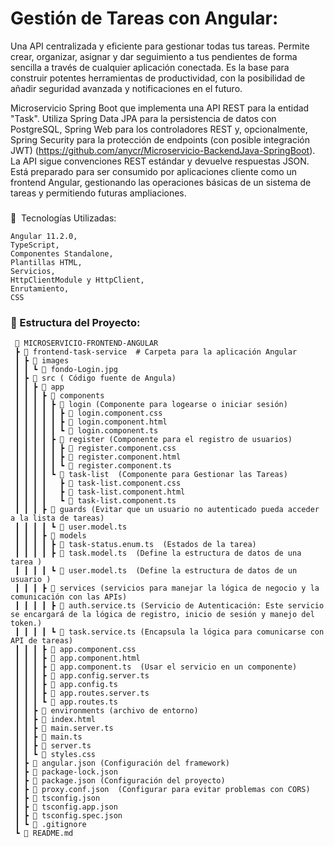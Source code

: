 # Gestión de Tareas con Angular:
Una API centralizada y eficiente para gestionar todas tus tareas. Permite crear, organizar, asignar y dar seguimiento a tus pendientes de forma sencilla a través de cualquier aplicación conectada. Es la base para construir potentes herramientas de productividad, con la posibilidad de añadir seguridad avanzada y notificaciones en el futuro.

Microservicio Spring Boot que implementa una API REST para la entidad "Task". Utiliza Spring Data JPA para la persistencia de datos con PostgreSQL, Spring Web para los controladores REST y, opcionalmente, Spring Security para la protección de endpoints (con posible integración JWT) (https://github.com/anycr/Microservicio-BackendJava-SpringBoot). La API sigue convenciones REST estándar y devuelve respuestas JSON. Está preparado para ser consumido por aplicaciones cliente como un frontend Angular, gestionando las operaciones básicas de un sistema de tareas y permitiendo futuras ampliaciones.
### 

📌 ️ Tecnologías Utilizadas:
```
Angular 11.2.0,
TypeScript,
Componentes Standalone,
Plantillas HTML,
Servicios,
HttpClientModule y HttpClient,
Enrutamiento,
CSS
```

### 📌 Estructura del Proyecto:
```
 📂 MICROSERVICIO-FRONTEND-ANGULAR
 ┣ 📂 frontend-task-service  # Carpeta para la aplicación Angular
 ┃ ┣ 📂 images
 ┃ ┃ ┗ 📄 fondo-Login.jpg
 ┃ ┣ 📂 src ( Código fuente de Angula)
 ┃ ┃ ┣ 📂 app
 ┃ ┃ ┃ ┣ 📂 components 
 ┃ ┃ ┃ ┃ ┣ 📂 login (Componente para logearse o iniciar sesión)
 ┃ ┃ ┃ ┃ ┃ ┣ 📄 login.component.css 
 ┃ ┃ ┃ ┃ ┃ ┣ 📄 login.component.html  
 ┃ ┃ ┃ ┃ ┃ ┗ 📄 login.component.ts  
 ┃ ┃ ┃ ┃ ┣ 📂 register (Componente para el registro de usuarios)
 ┃ ┃ ┃ ┃ ┃ ┣ 📄 register.component.css 
 ┃ ┃ ┃ ┃ ┃ ┣ 📄 register.component.html 
 ┃ ┃ ┃ ┃ ┃ ┗ 📄 register.component.ts 
 ┃ ┃ ┃ ┃ ┗ 📂 task-list  (Componente para Gestionar las Tareas)
 ┃ ┃ ┃ ┃   ┣ 📄 task-list.component.css 
 ┃ ┃ ┃ ┃   ┣ 📄 task-list.component.html 
 ┃ ┃ ┃ ┃   ┗ 📄 task-list.component.ts   
 ┃ ┃ ┃ ┣ 📂 guards (Evitar que un usuario no autenticado pueda acceder a la lista de tareas)
 ┃ ┃ ┃ ┃ ┗ 📄 user.model.ts  
 ┃ ┃ ┃ ┣ 📂 models 
 ┃ ┃ ┃ ┃ ┣ 📄 task-status.enum.ts  (Estados de la tarea)
 ┃ ┃ ┃ ┃ ┣ 📄 task.model.ts  (Define la estructura de datos de una tarea )
 ┃ ┃ ┃ ┃ ┗ 📄 user.model.ts  (Define la estructura de datos de un usuario )
 ┃ ┃ ┃ ┣ 📂 services (servicios para manejar la lógica de negocio y la comunicación con las APIs)
 ┃ ┃ ┃ ┃ ┣ 📄 auth.service.ts (Servicio de Autenticación: Este servicio se encargará de la lógica de registro, inicio de sesión y manejo del token.)
 ┃ ┃ ┃ ┃ ┗ 📄 task.service.ts (Encapsula la lógica para comunicarse con API de tareas)
 ┃ ┃ ┃ ┣ 📄 app.component.css
 ┃ ┃ ┃ ┣ 📄 app.component.html 
 ┃ ┃ ┃ ┣ 📄 app.component.ts  (Usar el servicio en un componente)
 ┃ ┃ ┃ ┣ 📄 app.config.server.ts 
 ┃ ┃ ┃ ┣ 📄 app.config.ts 
 ┃ ┃ ┃ ┣ 📄 app.routes.server.ts 
 ┃ ┃ ┃ ┗ 📄 app.routes.ts  
 ┃ ┃ ┣ 📂 environments (archivo de entorno)
 ┃ ┃ ┣ 📄 index.html  
 ┃ ┃ ┣ 📄 main.server.ts 
 ┃ ┃ ┣ 📄 main.ts 
 ┃ ┃ ┣ 📄 server.ts
 ┃ ┃ ┗ 📄 styles.css
 ┃ ┣ 📄 angular.json (Configuración del framework)
 ┃ ┣ 📄 package-lock.json
 ┃ ┣ 📄 package.json (Configuración del proyecto)
 ┃ ┣ 📄 proxy.conf.json  (Configurar para evitar problemas con CORS)
 ┃ ┣ 📄 tsconfig.json
 ┃ ┣ 📄 tsconfig.app.json
 ┃ ┣ 📄 tsconfig.spec.json 
 ┃ ┗ 📄 .gitignore
 ┗ 📄 README.md
```
